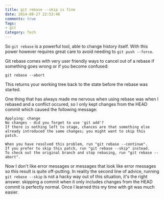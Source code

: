 ```yaml
---
title: git rebase --skip is fine
date: 2014-08-27 22:53:48
comments: true
Tags:
- git
Category: Tech
---
```


So `git rebase` is a powerful tool, able to change history itself. With this power however requires great care to avoid needing to `git push --force`.

Git rebase comes with very user friendly ways to cancel out of a rebase if something goes wrong or if you become confused:

    git rebase --abort

This returns your working tree back to the state before the rebase was started.

One thing that has always made me nervous when using rebase was when I rebased and a conflict occured, so I only kept changes from the HEAD commit which caused the following message:

    Applying: change
    No changes - did you forget to use 'git add'?
    If there is nothing left to stage, chances are that something else
    already introduced the same changes; you might want to skip this patch.
    
    When you have resolved this problem, run "git rebase --continue".
    If you prefer to skip this patch, run "git rebase --skip" instead.
    To check out the original branch and stop rebasing, run "git rebase --abort".

Now I don't like error messages or messages that look like error messages so this result is quite off-putting. In reality the second line of advice, running `git rebase --skip` is not a hacky way out of this situation, it's the right answer. skipping a commit when it only includes changes from the HEAD commit is perfectly normal. Once I learned this my time with git was much easier.

